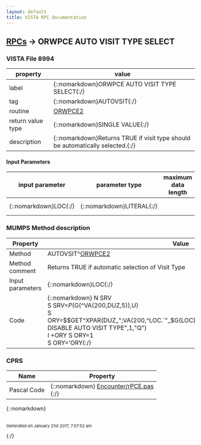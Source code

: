 ```yaml
---
layout: default
title: VISTA RPC documentation
---
```




## [RPCs](TableOfContent.md) &#8594; ORWPCE AUTO VISIT TYPE SELECT 



### VISTA File 8994 


 property | value 
--- | --- 
 label | {::nomarkdown}ORWPCE AUTO VISIT TYPE SELECT{:/}
 tag | {::nomarkdown}AUTOVSIT{:/}
 routine | [ORWPCE2](http://code.osehra.org/dox/Routine_ORWPCE2_source.html)
 return value type | {::nomarkdown}SINGLE VALUE{:/}
 description | {::nomarkdown}Returns TRUE if visit type should be automatically selected.{:/}

#### Input Parameters

| input parameter | parameter type | maximum data length | required | description | 
| --- | --- | --- | --- | --- | 
| {::nomarkdown}LOC{:/} | {::nomarkdown}LITERAL{:/} |  |  | {::nomarkdown}Location.{:/} | 


### MUMPS Method description

 Property | Value 
 --- | --- 
 Method | AUTOVSIT^[ORWPCE2](http://code.osehra.org/dox/Routine_ORWPCE2_source.html)
 Method comment | Returns TRUE if automatic selection of Visit Type
 Input parameters | {::nomarkdown}LOC{:/}
 Code | {::nomarkdown}  N SRV<br> S SRV=$P($G(^VA(200,DUZ,5)),U)<br> S ORY=$$GET^XPAR(DUZ_";VA(200,^LOC.`"_$G(LOC)_"^SRV.`"_+$G(SRV)_"^DIV^SYS","ORWPCE DISABLE AUTO VISIT TYPE",1,"Q")<br> I +ORY S ORY=1<br> S ORY='ORY{:/}


### CPRS

 Name | Property 
 --- | --- 
 Pascal Code | {::nomarkdown} <a href="https://github.com/OSEHRA/VistA/blob/master/Packages/Order%20Entry%20Results%20Reporting/CPRS/CPRS-Chart/Encounter/rPCE.pas">Encounter/rPCE.pas</a><br/>{:/}

{::nomarkdown} <br/><br/><p style="font-size: 11px">Generated on January 21st 2017, 7:57:52 am</p>{:/}
